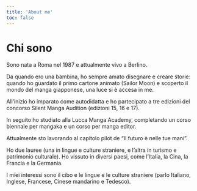 ```yaml
---
title: 'About me'
toc: false
---
```


# Chi sono

Sono nata a Roma nel 1987 e attualmente vivo a Berlino.

Da quando ero una bambina, ho sempre amato disegnare e creare storie: quando ho guardato il primo cartone animato (Sailor Moon) e scoperto il mondo del manga giapponese, una luce si è accesa in me.

All’inizio ho imparato come autodidatta e ho partecipato a tre edizioni del concorso Silent Manga Audition (edizioni 15, 16 e 17).

In seguito ho studiato alla Lucca Manga Academy, completando un corso biennale per mangaka e un corso per manga editor.

Attualmente sto lavorando al capitolo pilot de “Il futuro è nelle tue mani”.

Ho due lauree (una in lingue e culture straniere, e l’altra in turismo e patrimonio culturale). Ho vissuto in diversi paesi, come l’Italia, la Cina, la Francia e la Germania.

I miei interessi sono il cibo e le lingue e le culture straniere (parlo Italiano, Inglese, Francese, Cinese mandarino e Tedesco).

